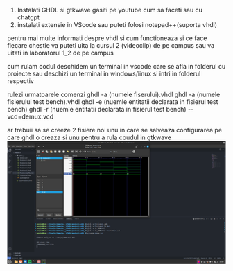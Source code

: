 1. Instalati  GHDL si gtkwave gasiti pe youtube cum sa faceti sau cu chatgpt
2. instalati extensie in VScode sau puteti folosi notepad++(suporta vhdl)

pentru mai multe informati despre vhdl si cum functioneaza si ce face fiecare 
chestie va puteti uita la cursul 2 (videoclip) de pe campus sau va uitati in laboratorul 1_2 de pe campus

cum rulam codul 
deschidem un terminal in vscode care se afla in folderul cu proiecte sau deschizi un terminal in windows/linux si intri in folderul respectiv

rulezi urmatoarele comenzi
ghdl -a (numele fiserului).vhdl
ghdl -a (numele fisierului test bench).vhdl
ghdl -e (nuemle entitatii declarata in fisierul test bench)
ghdl -r (nuemle entitatii declarata in fisierul test bench) --vcd=demux.vcd 

ar trebuii sa se creeze 2 fisiere noi 
unu in care se salveaza configurarea pe care ghdl o creaza 
si unu pentru a rula coudul in gtkwave
![Alt text](imagine.png)
